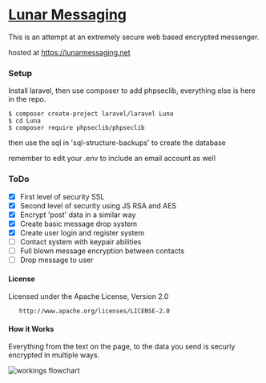 # [Lunar Messaging](https://lunarmessaging.net)
This is an attempt at an extremely secure web based encrypted messenger.

hosted at https://lunarmessaging.net

### Setup
Install laravel, then use composer to add phpseclib, everything else is here in the repo.

    $ composer create-project laravel/laravel Luna
    $ cd Luna
    $ composer require phpseclib/phpseclib

then use the sql in 'sql-structure-backups' to create the database

remember to edit your .env to include an email account as well
    
### ToDo
- [x] First level of security SSL
- [x] Second level of security using JS RSA and AES
- [x] Encrypt 'post' data in a similar way
- [x] Create basic message drop system
- [x] Create user login and register system
- [ ] Contact system with keypair abilities
- [ ] Full blown message encryption between contacts
- [ ] Drop message to user

#### License
   Licensed under the Apache License, Version 2.0

       http://www.apache.org/licenses/LICENSE-2.0

#### How it Works
Everything from the text on the page, to the data you send is securly encrypted in multiple ways.

![workings flowchart](http://s14.postimg.org/xa384vgwx/supershitchart.jpg)